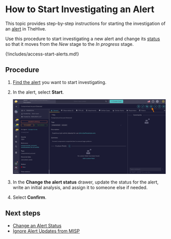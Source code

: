 # How to Start Investigating an Alert

This topic provides step-by-step instructions for starting the investigation of an [alert](about-alerts.md) in TheHive.

Use this procedure to start investigating a new alert and change its [status](../../../administration/status/about-statuses.md) so that it moves from the *New* stage to the *In progress* stage.

{!includes/access-start-alerts.md!}

<h2>Procedure</h2>

1. [Find the alert](./search-for-alerts/find-an-alert.md) you want to start investigating.

2. In the alert, select **Start**.

    ![Start investigating an alert](../../../images/user-guides/analyst-corner/alerts/start-an-alert.png)

3. In the **Change the alert status** drawer, update the status for the alert, write an initial analysis, and assign it to someone else if needed.

4. Select **Confirm**.

<h2>Next steps</h2>

* [Change an Alert Status](change-status-alert.md)
* [Ignore Alert Updates from MISP](ignore-alert-updates-misp.md)